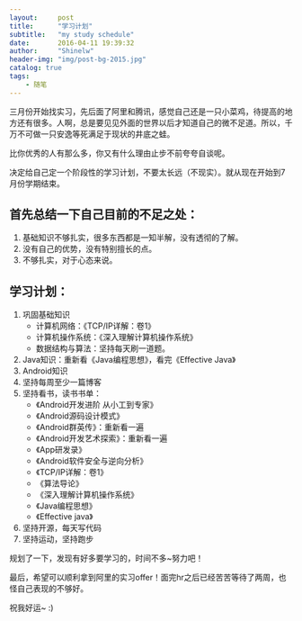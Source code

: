 ```yaml
---
layout:     post
title:      "学习计划"
subtitle:   "my study schedule"
date:       2016-04-11 19:39:32
author:     "Shinelw"
header-img: "img/post-bg-2015.jpg"
catalog: true
tags:
    - 随笔
---
```


三月份开始找实习，先后面了阿里和腾讯，感觉自己还是一只小菜鸡，待提高的地方还有很多。人啊，总是要见见外面的世界以后才知道自己的微不足道。所以，千万不可做一只安逸等死满足于现状的井底之蛙。


比你优秀的人有那么多，你又有什么理由止步不前夸夸自谈呢。


决定给自己定一个阶段性的学习计划，不要太长远（不现实）。就从现在开始到7月份学期结束。


## **首先总结一下自己目前的不足之处：**

1. 基础知识不够扎实，很多东西都是一知半解，没有透彻的了解。
2. 没有自己的优势，没有特别擅长的点。
3. 不够扎实，对于心态来说。


## **学习计划：**

1. 巩固基础知识
	- 计算机网络：《TCP/IP详解：卷1》
	- 计算机操作系统：《深入理解计算机操作系统》
	- 数据结构与算法：坚持每天刷一道题。
2. Java知识：重新看《Java编程思想》，看完《Effective Java》
3. Android知识
4. 坚持每周至少一篇博客
5. 坚持看书，读书书单：
	- 《Android开发进阶 从小工到专家》
	- 《Android源码设计模式》
	- 《Android群英传》：重新看一遍
	- 《Android开发艺术探索》：重新看一遍
	- 《App研发录》
	- 《Android软件安全与逆向分析》
	- 《TCP/IP详解：卷1》
	- 《算法导论》
	- 《深入理解计算机操作系统》
	- 《Java编程思想》
	- 《Effective java》
6. 坚持开源，每天写代码
7. 坚持运动，坚持跑步

规划了一下，发现有好多要学习的，时间不多~努力吧！


最后，希望可以顺利拿到阿里的实习offer！面完hr之后已经苦苦等待了两周，也怪自己表现的不够好。

祝我好运~ :)
